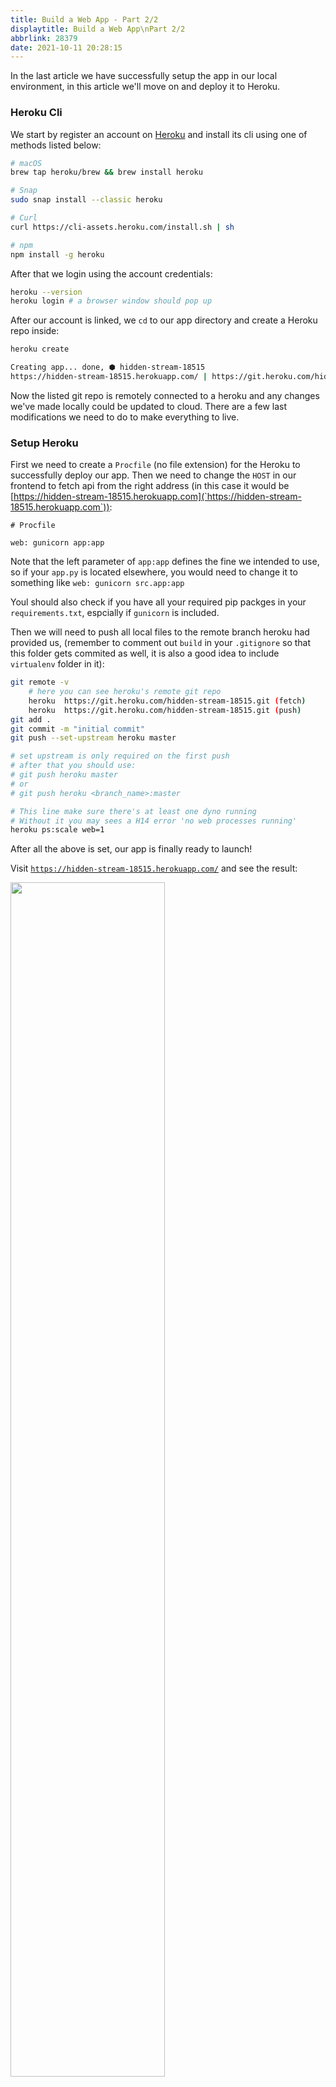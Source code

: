 ```yaml
---
title: Build a Web App - Part 2/2
displaytitle: Build a Web App\nPart 2/2
abbrlink: 28379
date: 2021-10-11 20:28:15
---
```


In the last article we have successfully setup the app in our local environment, in this article we'll move on and deploy it to Heroku.

### Heroku Cli

We start by register an account on [Heroku](https://www.heroku.com/) and install its cli using one of methods listed below:

```bash
# macOS
brew tap heroku/brew && brew install heroku

# Snap
sudo snap install --classic heroku

# Curl
curl https://cli-assets.heroku.com/install.sh | sh

# npm
npm install -g heroku
```

After that we login using the account credentials:

```bash
heroku --version
heroku login # a browser window should pop up
```

After our account is linked, we `cd` to our app directory and create a Heroku repo inside:

```bash
heroku create

Creating app... done, ⬢ hidden-stream-18515
https://hidden-stream-18515.herokuapp.com/ | https://git.heroku.com/hidden-stream-18515.git
```

Now the listed git repo is remotely connected to a heroku and any changes we've made locally could be updated to cloud. There are a few last modifications we need to do to make everything to live.

### Setup Heroku

First we need to create a `Procfile` (no file extension) for the Heroku to successfully deploy our app. Then we need to change the `HOST` in our frontend to fetch api from the right address (in this case it would be [https://hidden-stream-18515.herokuapp.com](`https://hidden-stream-18515.herokuapp.com`)):

```
# Procfile

web: gunicorn app:app
```

Note that the left parameter of `app:app` defines the fine we intended to use, so if your `app.py` is located elsewhere, you would need to change it to something like `web: gunicorn src.app:app`

Youl should also check if you have all your required pip packges in your `requirements.txt`, espcially if `gunicorn` is included.

Then we will need to push all local files to the remote branch heroku had provided us, (remember to comment out `build` in your `.gitignore` so that this folder gets commited as well, it is also a good idea to include `virtualenv` folder in it):

```bash
git remote -v
	# here you can see heroku's remote git repo
	heroku	https://git.heroku.com/hidden-stream-18515.git (fetch)
	heroku	https://git.heroku.com/hidden-stream-18515.git (push)
git add .
git commit -m "initial commit"
git push --set-upstream heroku master

# set upstream is only required on the first push
# after that you should use:
# git push heroku master
# or
# git push heroku <branch_name>:master

# This line make sure there's at least one dyno running
# Without it you may sees a H14 error 'no web processes running'
heroku ps:scale web=1
```

After all the above is set, our app is finally ready to launch!

Visit [`https://hidden-stream-18515.herokuapp.com/`](https://hidden-stream-18515.herokuapp.com/) and see the result:

<img class="mx-auto" src="/images/73316/5.png" width="70%"/>

### Link to Custom Domain (Google Domain)

Alright, now we have our app and everybody could access it through the internet. If this is a school project it's probably ready for presentation, however if it's for other use maybe it would be much better if we bind it to a custom domain. I've tried a few domain providers but to me google domain works the best, so I will use it as an example in this article.

The setup is honestly pretty straight forward, there's also a [stackoverflow reply](https://stackoverflow.com/a/56919434) that did a good job covering the steps.

(You'll need to upgrade your dynos to 'hobby' so link it to a custom domain)

The domain you've purchased will be referred as `domain`

1. In the Heroku app dashboard, go to settings - SSL Certificates.
2. Configure SSL - Automatic
3. Domains - Add domain - in domain name put [www.domain.com](http://www.domain.com) (the `www` part is essential)
4. In the Google Domain dashboard, go to DNS
5. Resource records - manage custom records
   1. Host name: `www.domain.com`
   2. Type: `CNAME`
   3. TTL: `600`
   4. Data: URL generated by Heroku, ex: `behavior-apple-eh2cf372b.herokudns.com`
6. In the Google Domain dashboard, go to Website - Website services - edit forwarding
   1. Foward from: `domain.com`
   2. Forward to: `https://www.domain.com`
   3. Redirect Type: `Permanent redirect (301)`
   4. Path forwarding: `Forward path`
   5. Forwarding over SSL: `SSL on`
7. (Optional) If your domain requires DNSSEC, enable it

After the above is set, it usually takes ~10 minutes for everything go to action, then you should be able you see your all on the domain you've bought.

### What Now?

So far I've covered most steps for building a web app, on a final note, the development process is almost always implemented in this way, the deployment, however, could be done in many ways. In my previous setup, I've used `nginx` + `k8s` + `GCP` to bring my website to live. It is much more complex and usually costs more since Google Cloud provides much better computing engine. However it is harder to optimize and allows more modification as well. For a simple website like this blog it would certainly be an overkill and I believe Heroku should be sufficient for most persional applications. In the future when I'm more experience with GCP I will write a third part in the series and reproduce that setup, but for now I do believe everything is correctly explained.

I hope I've made at least one person's life easier. Thanks for reading.
